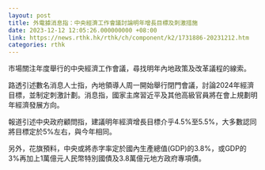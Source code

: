 ```yaml
---
layout: post
title: 外電據消息指：中央經濟工作會議討論明年增長目標及刺激措施
date: 2023-12-12 12:05:26.000000000 +08:00
link: https://news.rthk.hk/rthk/ch/component/k2/1731886-20231212.htm
categories: rthk
---
```


市場關注年度舉行的中央經濟工作會議，尋找明年內地政策及改革議程的線索。

路透引述數名消息人士指，內地領導人周一開始舉行閉門會議，討論2024年經濟目標，並制定刺激計劃。消息指，國家主席習近平及其他高級官員將在會上規劃明年經濟發展方向。

報道引述中央政府顧問指，建議明年經濟增長目標介乎4.5%至5.5%，大多數認同將目標定於5%左右，與今年相同。

另外，花旗預料，中央或將赤字率定於國內生產總值(GDP)的3.8%，或GDP的3%再加上1萬億元人民幣特別國債及3.8萬億元地方政府專項債。
